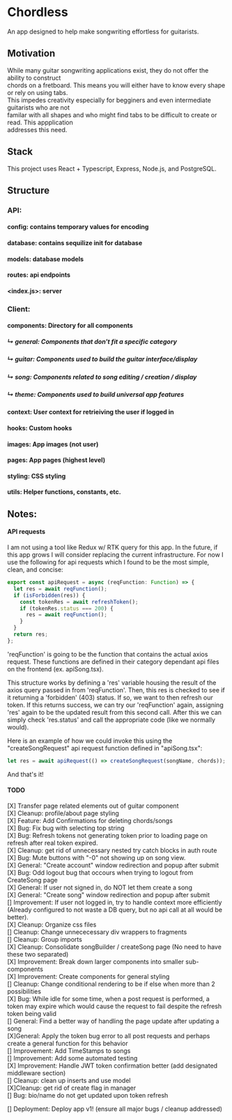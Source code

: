 # Chordless

An app designed to help make songwriting effortless for guitarists. <br />

## Motivation

While many guitar songwriting applications exist, they do not offer the ability to construct <br />
chords on a fretboard. This means you will either have to know every shape or rely on using tabs. <br />
This impedes creativity especially for begginers and even intermediate guitarists who are not <br />
familar with all shapes and who might find tabs to be difficult to create or read. This appplication <br />
addresses this need. <br />

## Stack

This project uses React + Typescript, Express, Node.js, and PostgreSQL. <br />

## Structure

### API:

#### config: contains temporary values for encoding

#### database: contains sequilize init for database

#### models: database models

#### routes: api endpoints

#### <index.js>: server

### Client:

#### components: Directory for all components

##### ↳ general: Components that don't fit a specific category

##### ↳ guitar: Components used to build the guitar interface/display

##### ↳ song: Components related to song editing / creation / display

##### ↳ theme: Components used to build universal app features

#### context: User context for retrieiving the user if logged in

#### hooks: Custom hooks

#### images: App images (not user)

#### pages: App pages (highest level)

#### styling: CSS styling

#### utils: Helper functions, constants, etc.

## Notes:

#### API requests

I am not using a tool like Redux w/ RTK query for this app. In the future, if this app grows I will consider replacing the current infrastructure. For now I use the following for api requests which I found to be the most simple, clean, and concise: <br />

```javascript
export const apiRequest = async (reqFunction: Function) => {
  let res = await reqFunction();
  if (isForbidden(res)) {
    const tokenRes = await refreshToken();
    if (tokenRes.status === 200) {
      res = await reqFunction();
    }
  }
  return res;
};
```

'reqFunction' is going to be the function that contains the actual axios request. These functions are defined in their category dependant api files on the frontend (ex. apiSong.tsx). <br />

This structure works by defining a 'res' variable housing the result of the axios query passed in from 'reqFunction'. Then, this res is checked to see if it returning a 'forbidden' (403) status. If so, we want to then refresh our token. If this returns success, we can try our 'reqFunction' again, assigning 'res' again to be the updated result from this second call. After this we can simply check 'res.status' and call the appropriate code (like we normally would). <br />

Here is an example of how we could invoke this using the "createSongRequest" api request function defined in "apiSong.tsx": <br />

```javascript
let res = await apiRequest(() => createSongRequest(songName, chords));
```

And that's it! <br />

#### TODO

[X] Transfer page related elements out of guitar component <br />
[X] Cleanup: profile/about page styling <br />
[X] Feature: Add Confirmations for deleting chords/songs <br />
[X] Bug: Fix bug with selecting top string <br />
[X] Bug: Refresh tokens not generating token prior to loading page on refresh after real token expired. <br />
[X] Cleanup: get rid of unnecessary nested try catch blocks in auth route <br />
[X] Bug: Mute buttons with "-0" not showing up on song view. <br />
[X] General: "Create account" window redirection and popup after submit <br />
[X] Bug: Odd logout bug that occours when trying to logout from CreateSong page <br />
[X] General: If user not signed in, do NOT let them create a song <br />
[X] General: "Create song" window redirection and popup after submit <br />
[] Improvement: If user not logged in, try to handle context more efficiently (Already configured to not waste a DB query, but no api call at all would be better). <br />
[X] Cleanup: Organize css files <br />
[] Cleanup: Change unnececessary div wrappers to fragments <br />
[] Cleanup: Group imports <br />
[X] Cleanup: Consolidate songBuilder / createSong page (No need to have these two separated) <br />
[X] Improvement: Break down larger components into smaller sub-components<br />
[X] Improvement: Create components for general styling <br />
[] Cleanup: Change conditional rendering to be if else when more than 2 possibilities <br />
[X] Bug: While idle for some time, when a post request is performed, a token may expire which would cause the request to fail despite the refresh token being valid <br />
[] General: Find a better way of handling the page update after updating a song <br />
[X]General: Apply the token bug error to all post requests and perhaps create a general function for this behavior <br />
[] Improvement: Add TimeStamps to songs <br />
[] Improvement: Add some automated testing <br />
[X] Improvement: Handle JWT token confirmation better (add designated middleware section) <br />
[] Cleanup: clean up inserts and use model <br />
[X]Cleanup: get rid of create flag in manager <br />
[] Bug: bio/name do not get updated upon token refresh <br/>

[] Deployment: Deploy app v1! (ensure all major bugs / cleanup addressed) <br/>
